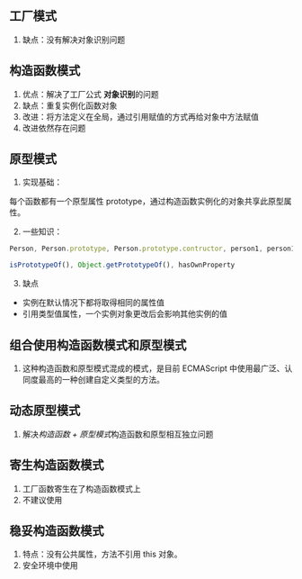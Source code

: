 ## 工厂模式
1. 缺点：没有解决对象识别问题

## 构造函数模式
1. 优点：解决了工厂公式 **对象识别**的问题
2. 缺点：重复实例化函数对象
3. 改进：将方法定义在全局，通过引用赋值的方式再给对象中方法赋值
4. 改进依然存在问题

## 原型模式
1. 实现基础：

每个函数都有一个原型属性 prototype，通过构造函数实例化的对象共享此原型属性。

2. 一些知识：
```js
Person, Person.prototype, Person.prototype.contructor, person1, person1.__proto__Person

isPrototypeOf(), Object.getPrototypeOf(), hasOwnProperty
```

3. 缺点
- 实例在默认情况下都将取得相同的属性值
- 引用类型值属性，一个实例对象更改后会影响其他实例的值

## 组合使用构造函数模式和原型模式

1. 这种构造函数和原型模式混成的模式，是目前 ECMAScript 中使用最广泛、认同度最高的一种创建自定义类型的方法。

## 动态原型模式

1. 解决*构造函数 + 原型模式*构造函数和原型相互独立问题

## 寄生构造函数模式

1. 工厂函数寄生在了构造函数模式上
2. 不建议使用

## 稳妥构造函数模式

1. 特点：没有公共属性，方法不引用 this 对象。
2. 安全环境中使用
